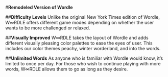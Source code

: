 #**Remodeled Version of Wordle**

##**Difficulty Levels**
Unlike the original New York Times edition of Wordle, W∞RDLE offers different game modes depending on whether the user wants to be more challenged or relaxed.

##**Visually Improved**
W∞RDLE takes the layout of Wordle and adds different visually pleasing color palettes to ease the eyes of user. This includes our color themes peachy, winter worderland, and into the words.

##**Unlimited Words**
As anyone who is familiar with Wordle would know, it’s limited to once per day. For those who wish to continue playing with more words, W∞RDLE allows them to go as long as they desire. 
